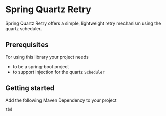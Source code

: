 # Spring Quartz Retry
Spring Quartz Retry offers a simple, lightweight retry mechanism using the quartz scheduler.

## Prerequisites
For using this library your project needs
* to be a spring-boot project
* to support injection for the quartz `Scheduler`

## Getting started
Add the following Maven Dependency to your project
```
tbd
```

 
